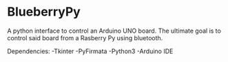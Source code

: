 # BlueberryPy
A python interface to control an Arduino UNO board. The ultimate goal is to control said board from a Rasberry Py using bluetooth.

Dependencies:
-Tkinter
-PyFirmata
-Python3
-Arduino IDE
